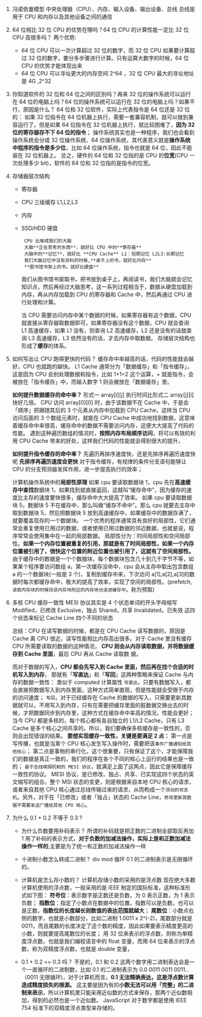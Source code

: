 1.  冯诺依曼模型
    中央处理器（CPU）、内存、输⼊设备、输出设备、总线
    总线是⽤于 CPU 和内存以及其他设备之间的通信

2.  64 位相⽐ 32 位 CPU 的优势在哪吗？64 位 CPU 的计算性能⼀定⽐ 32 位 CPU ⾼很多吗？
    两个优势:
    - 64 位 CPU 可以⼀次计算超过 32 位的数字，⽽ 32 位 CPU 如果要计算超过 32 位的数字，要分多步骤进⾏计算。只有运算⼤数字的时候，64 位 CPU 的优势才能体现出来
    - 64 位 CPU 可以寻址更⼤的内存空间 2^64 ，32 位 CPU 最⼤的寻址地址是 4G ,2^32
3.  你知道软件的 32 位和 64 位之间的区别吗？再来 32 位的操作系统可以运⾏在 64 位的电脑上吗？64 位的操作系统可以运⾏在 32 位的电脑上吗？如果不⾏，原因是什么？
    64 位和 32 位软件，实际上代表指令是 64 位还是 32 位的：
    如果 32 位指令在 64 位机器上执⾏，需要⼀套兼容机制，就可以做到兼容运⾏了。但是如果 64 位指令在 32 位机器上执⾏，就⽐较困难了，**因为 32 位的寄存器存不下 64 位的指令**；
    操作系统其实也是⼀种程序，我们也会看到操作系统会分成 32 位操作系统、64 位操作系统，其代表意义就是**操作系统中程序的指令是多少位**，⽐如 64 位操作系统，指令也就是 64 位，因此不能装在 32 位机器上。
    总之，硬件的 64 位和 32 位指的是 CPU 的**位宽**(CPU 一次处理多少 bit)，软件的 64 位和 32 位指的是指令的位宽。

4.  存储器层次结构

    - 寄存器
    - CPU 三级缓存 L1,L2,L3
    - 内存
    - SSD/HDD 硬盘

           CPU 比喻成我们的大脑
           大脑**正在思考的东西**，就好比 CPU 中的**寄存器**
           大脑中的**记忆**，就好比 **CPU Cache** L1：短期记忆 L2L3:长期记忆
           我们大脑记忆中没有资料的时候,**桌子上的书，就好比内存**
           **图书馆书架上的书，就好比硬盘**

      我们从图书馆书架取书，把书放到桌子上，再阅读书，我们大脑就会记忆知识点，然后再经过大脑思考，这一系列过程相当于，数据从硬盘加载到内存，再从内存加载到 CPU 的寄存器和 Cache 中，然后再通过 CPU 进行处理和计算。

      当 CPU 需要访问内存中某个数据的时候，如果寄存器有这个数据，CPU 就直接从寄存器取数据即可，如果寄存器没有这个数据，CPU 就会查询 L1 高速缓存，如果 L1 没有，则查询 L2 高速缓存，L2 还是没有的话就查询 L3 高速缓存，L3 依然没有的话，才去内存中取数据。
      存储层次结构也形成了**缓存**的体系。

5.  如何写出让 CPU 跑得更快的代码？
    缓存命中率越高的话，代码的性能就会越好，CPU 也就跑的越快。
    L1 Cache 通常分为「数据缓存」和「指令缓存」，这是因为 CPU 会别处理数据和指令，比如 1+1=2 这个运算，+ 就是指令，会被放在「指令缓存」中，而输入数字 1 则会被放在「数据缓存」里。

    **如何提升数据缓存的命中率？**
    形式一 array[i][j] 执行时间比形式二 array[j][i] 快好几倍。
    CPU 访问 array[0][0] 时，由于该数据不在 Cache 中，于是会「顺序」把跟随其后的 3 个元素从内存中加载到 CPU Cache，这样当 CPU 访问后面的 3 个数组元素时，就能在 CPU Cache 中成功地找到数据，这意味着缓存命中率很高，缓存命中的数据不需要访问内存，这便大大提高了代码的性能。
    遇到这种遍历数组的情况时，**按照内存布局顺序访问**，将可以有效的利用 CPU Cache 带来的好处，这样我们代码的性能就会得到很大的提升，

    **如何提升指令缓存的命中率？**
    先遍历再排序速度快，还是先排序再遍历速度快呢
    **先排序再遍历速度会更快**
    对于指令缓存，有规律的条件分支语句能够让 CPU 的分支预测器发挥作用，进一步提高执行的效率；

    计算机操作系统中的**局部性原理**
    如果 cpu 要读取数据块 1，cpu 先在**高速缓存中查找**数据块 1，如果找到就直接返回，这就叫“缓存命中”，因为缓存的速度比主存的速度要快很多，缓存命中大大提高了效率。
    如果 cpu 要读取数据块 5，数据块 5 不在缓存中，那么叫做“缓存不命中”。那么 cpu 就要去主存中取到数据块 5，然后把数据块 5 放到高速缓存中，如果缓存中的数据存满了，就要覆盖现存的一个数据块。
    一个优秀的程序通常具有良好的局部性，它们通常会重复使用已用过的数据，或者使用已用过数据的邻近数据，也就是说，程序常常会使用集中在一起的局部数据。
    局部性分为：时间局部性和空间局部性。**如果一个内存位置被重复的引用，那就是有了时间局部性，如果一个内存位置被引用了，很快这个位置的附近位置也被引用了，这就有了空间局部性。**
    由于缓存中的数据是一个个数据块，每个数据块包含几十到几千字节不等，如果某个程序要访问数组 a，第一次缓存没命中，cpu 会从主存中取出包含数组 a 的一个数据块(一般是 3 个)，复制到缓存中来，下次访问 a[1],a[2],a[3]的数据时每次都缓存命中，极大的提高了效率，实现了空间的局部性。(prefetch,`读取内存块的时候将该内存块附近的内存块也读进缓存中`。称为预取)

6.  多核 CPU 缓存一致性
    MESI 协议其实是 4 个状态单词的开头字⺟缩写
    Modified，已修改
    Exclusive，独占
    Shared，共享
    Invalidated，已失效
    这四个状态来标记 Cache Line 四个不同的状态

    总结：CPU 在读写数据的时候，都是在 CPU Cache 读写数据的，原因是 Cache 离 CPU 很近，读写性能相⽐内存⾼出很多。对于 Cache ⾥没有缓存 CPU 所需要读取的数据的这种情况， **CPU 则会从内存读取数据，并将数据缓存到 Cache ⾥⾯**，最后 CPU 再从 Cache 读取数 据。

    ⽽对于数据的写⼊，**CPU 都会先写⼊到 Cache ⾥⾯，然后再在找个合适的时机写⼊到内存**， 那就有「**写直达**」和「**写回**」这两种策略来保证 Cache 与内存的数据⼀致性：
    类似于 computed 计算属性
    `写直达`，只要有数据写⼊，都会直接把数据写⼊到内存⾥⾯，这种⽅式简单直观，但是性能就会受限于内存的访问速度；
    `写回`，对于已经缓存在 Cache 的数据的写⼊，只需要更新其数据就可以，不⽤写⼊到内存，只有在需要把缓存⾥⾯的脏数据交换出去的时候，才把数据同步到内存⾥，这种⽅式在缓存命中率⾼的情况，性能会更好；
    当今 CPU 都是多核的，每个核⼼都有各⾃独⽴的 L1/L2 Cache，只有 L3 Cache 是多个核⼼之间共享的。所以，我们要确保多核缓存是⼀致性的，否则会出现错误的结果。
    **要想实现缓存⼀致性，关键是要满⾜ 2 点：**
    第⼀点是写传播，也就是当某个 CPU 核⼼发⽣写⼊操作时，需要把该`事件⼴播通知给其他核⼼`；
    第⼆点是事物的串⾏化，这个很重要，只有保证了这个，才能保障我们的数据是真正⼀致的，我们的程序在各个不同的核⼼上运⾏的结果也是⼀致的；
    `基于总线嗅探机制的 MESI 协议`，就满⾜上⾯了这两点，因此它是保障缓存⼀致性的协议。
    MESI 协议，是已修改、独占、共享、已实现这四个状态的英⽂缩写的组合。整个 MSI 状态的变更，则是根据来⾃本地 CPU 核⼼的请求，或者来⾃其他 CPU 核⼼通过总线传输过来的请求，从⽽构成⼀个`流动的状态机`。另外，对于在「已修改」或者「独占」状态的 Cache Line，`修改更新其数据不需要发送⼴播给其他 CPU 核⼼`。

7.  为什么 0.1 + 0.2 不等于 0.3 ?

    - 为什么负数要用补码表示？
      所谓的补码就是把正数的二进制全部取反再加 1
      用了补码的表示方式，**对于负数的加减法操作，实际上是和正数加减法操作一样的**,主要是为了统一和正数的加减法操作一样
      >
    - 十进制小数怎么转成二进制？
      div mod 循环
      0.1 的二进制表示是无限循环的。
      >
    - 计算机是怎么存小数的？
      计算机存储小数的采用的是浮点数
      现在绝大多数计算机使用的浮点数，一般采用的是 IEEE 制定的国际标准，这种标准形式如下图：
      **符号位**：表示数字是正数还是负数，为 0 表示正数，为 1 表示负数；
      **指数位**：指定了小数点在数据中的位置，指数可以是负数，也可以是正数，**指数位的长度越长则数值的表达范围就越大**；
      **尾数位**：小数点右侧的数字，也就是小数部分，比如二进制 1.0011 x 2^(-2)，尾数部分就是 0011，而且尾数的长度决定了这个数的精度，因此如果要表示精度更高的小数，则就要提高尾数位的长度；
      用 32 位来表示的浮点数，则称为单精度浮点数，也就是我们编程语言中的 float 变量，而用 64 位来表示的浮点数，称为双精度浮点数，也就是 double 变量，
      >
    - 0.1 + 0.2 == 0.3 吗？
      不是的，0.1 和 0.2 这两个数字用二进制表达会是一个一直循环的二进制数，比如 0.1 的二进制表示为 0.0 0011 0011 0011… （0011 无限循环)，对于计算机而言，**0.1 无法精确表达，这是浮点数计算造成精度损失的根源。**
      这主要是因为有的**小数无法可以用「完整」的二进制来表示**，所以计算机里只能采用近似数的方式来保存，那两个近似数相加，得到的必然也是一个近似数。
      JavaScript 对于数字都是使用 IEEE 754 标准下的双精度浮点类型来存储的。
